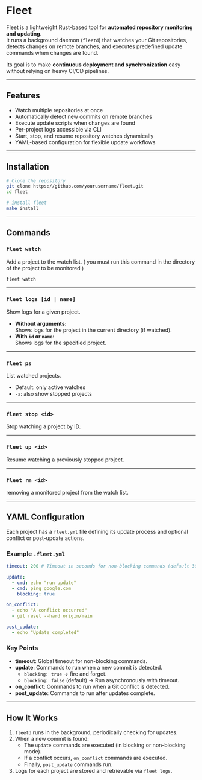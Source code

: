 # Fleet

Fleet is a lightweight Rust-based tool for **automated repository monitoring and updating**.  
It runs a background daemon (`fleetd`) that watches your Git repositories, detects changes on remote branches, and executes predefined update commands when changes are found.  

Its goal is to make **continuous deployment and synchronization** easy without relying on heavy CI/CD pipelines.

---

## Features

- Watch multiple repositories at once
- Automatically detect new commits on remote branches
- Execute update scripts when changes are found
- Per-project logs accessible via CLI
- Start, stop, and resume repository watches dynamically
- YAML-based configuration for flexible update workflows

---

## Installation
```bash
# Clone the repository
git clone https://github.com/yourusername/fleet.git
cd fleet

# install fleet
make install
```

---

## Commands

### `fleet watch`
Add a project to the watch list. (
you must run this command in the directory of the project to be monitored
)

```bash
fleet watch
```

---

### `fleet logs [id | name]`
Show logs for a given project.

- **Without arguments:**  
  Shows logs for the project in the current directory (if watched).
- **With `id` or `name`:**  
  Shows logs for the specified project.

---

### `fleet ps`
List watched projects.

- Default: only active watches
- `-a`: also show stopped projects

---

### `fleet stop <id>`
Stop watching a project by ID.

---

### `fleet up <id>`
Resume watching a previously stopped project.

---

### `fleet rm <id>`
removing a monitored project from the watch list.

---

## YAML Configuration

Each project has a `fleet.yml` file defining its update process and optional conflict or post-update actions.

### Example `.fleet.yml`

```yaml
timeout: 200 # Timeout in seconds for non-blocking commands (default 300)

update:
  - cmd: echo "run update"
  - cmd: ping google.com
    blocking: true

on_conflict:
  - echo "A conflict occurred"
  - git reset --hard origin/main

post_update:
  - echo "Update completed"
```

### Key Points

- **timeout**: Global timeout for non-blocking commands.
- **update**: Commands to run when a new commit is detected.
  - `blocking: true` → fire and forget.
  - `blocking: false` (default) → Run asynchronously with timeout.
- **on_conflict**: Commands to run when a Git conflict is detected.
- **post_update**: Commands to run after updates complete.

---

## How It Works

1. `fleetd` runs in the background, periodically checking for updates.
2. When a new commit is found:
   - The `update` commands are executed (in blocking or non-blocking mode).
   - If a conflict occurs, `on_conflict` commands are executed.
   - Finally, `post_update` commands run.
3. Logs for each project are stored and retrievable via `fleet logs`.
